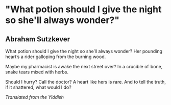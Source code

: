 # "What potion should I give the night so she'll always wonder?"
## Abraham Sutzkever
What potion should I give the night so she’ll always wonder?
Her pounding heart’s a rider galloping from the burning wood.

Maybe my pharmacist is awake the next street over?
In a crucible of  bone, snake tears mixed with herbs.

Should I hurry? Call the doctor? A heart like hers is rare.
And to tell the truth, if it shattered, what would I do?


_Translated from the Yiddish_